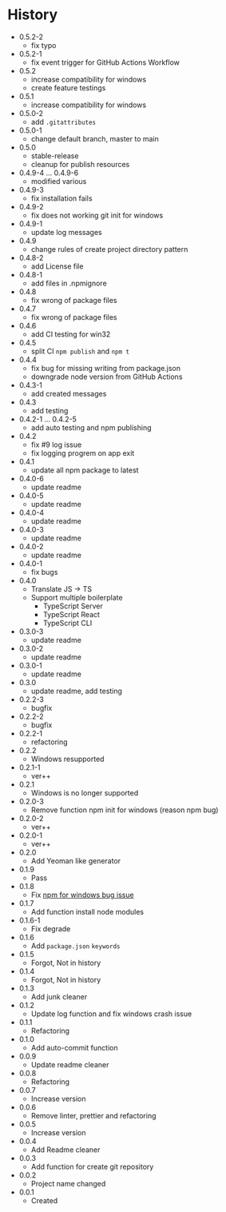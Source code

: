 # History

- 0.5.2-2
  - fix typo
- 0.5.2-1
  - fix event trigger for GitHub Actions Workflow
- 0.5.2
  - increase compatibility for windows
  - create feature testings
- 0.5.1
  - increase compatibility for windows
- 0.5.0-2
  - add `.gitattributes`
- 0.5.0-1
  - change default branch, master to main
- 0.5.0
  - stable-release
  - cleanup for publish resources
- 0.4.9-4 ... 0.4.9-6
  - modified various
- 0.4.9-3
  - fix installation fails
- 0.4.9-2
  - fix does not working git init for windows
- 0.4.9-1
  - update log messages
- 0.4.9
  - change rules of create project directory pattern
- 0.4.8-2
  - add License file
- 0.4.8-1
  - add files in .npmignore
- 0.4.8
  - fix wrong of package files
- 0.4.7
  - fix wrong of package files
- 0.4.6
  - add CI testing for win32
- 0.4.5
  - split CI `npm publish` and `npm t`
- 0.4.4
  - fix bug for missing writing from package.json
  - downgrade node version from GitHub Actions
- 0.4.3-1
  - add created messages
- 0.4.3
  - add testing
- 0.4.2-1 ... 0.4.2-5
  - add auto testing and npm publishing
- 0.4.2
  - fix #9 log issue
  - fix logging progrem on app exit
- 0.4.1
  - update all npm package to latest
- 0.4.0-6
  - update readme
- 0.4.0-5
  - update readme
- 0.4.0-4
  - update readme
- 0.4.0-3
  - update readme
- 0.4.0-2
  - update readme
- 0.4.0-1
  - fix bugs
- 0.4.0
  - Translate JS -> TS
  - Support multiple boilerplate
    - TypeScript Server
    - TypeScript React
    - TypeScript CLI
- 0.3.0-3
  - update readme
- 0.3.0-2
  - update readme
- 0.3.0-1
  - update readme
- 0.3.0
  - update readme, add testing
- 0.2.2-3
  - bugfix
- 0.2.2-2
  - bugfix
- 0.2.2-1
  - refactoring
- 0.2.2
  - Windows resupported
- 0.2.1-1
  - ver++
- 0.2.1
  - Windows is no longer supported
- 0.2.0-3
  - Remove function npm init for windows (reason npm bug)
- 0.2.0-2
  - ver++
- 0.2.0-1
  - ver++
- 0.2.0
  - Add Yeoman like generator
- 0.1.9
  - Pass
- 0.1.8
  - Fix [npm for windows bug issue](https://github.com/npm/cli/issues/1290)
- 0.1.7
  - Add function install node modules
- 0.1.6-1
  - Fix degrade
- 0.1.6
  - Add `package.json` `keywords`
- 0.1.5
  - Forgot, Not in history
- 0.1.4
  - Forgot, Not in history
- 0.1.3
  - Add junk cleaner
- 0.1.2
  - Update log function and fix windows crash issue
- 0.1.1
  - Refactoring
- 0.1.0
  - Add auto-commit function
- 0.0.9
  - Update readme cleaner
- 0.0.8
  - Refactoring
- 0.0.7
  - Increase version
- 0.0.6
  - Remove linter, prettier and refactoring
- 0.0.5
  - Increase version
- 0.0.4
  - Add Readme cleaner
- 0.0.3
  - Add function for create git repository
- 0.0.2
  - Project name changed
- 0.0.1
  - Created
